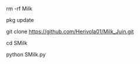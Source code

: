 rm -rf Milk

pkg update

git clone https://github.com/Herivola01/Milk_Juin.git

cd SMilk

python SMilk.py
